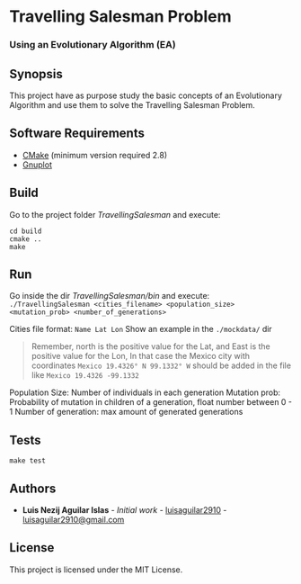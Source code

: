 # Travelling Salesman Problem
### Using an Evolutionary Algorithm (EA)

## Synopsis
This project have as purpose study the basic concepts of an Evolutionary Algorithm and use them to solve the Travelling Salesman Problem.

## Software Requirements
* [CMake](https://cmake.org/) (minimum version required 2.8)
* [Gnuplot](http://www.gnuplot.info/)

## Build

Go to the project folder _TravellingSalesman_ and execute:
```
cd build
cmake ..
make
```
## Run
Go inside the dir _TravellingSalesman/bin_ and execute:  
```./TravellingSalesman <cities_filename> <population_size> <mutation_prob> <number_of_generations>```


Cities file format:
```Name Lat Lon``` Show an example in the `./mockdata/` dir
> Remember, north is the positive value for the Lat, and East is the positive value for the Lon, In that case the Mexico city with coordinates `Mexico 19.4326° N 99.1332° W` should be added in the file like `Mexico 19.4326 -99.1332`

Population Size: Number of individuals in each generation
Mutation prob: Probability of mutation in children of a generation, float number between 0 - 1
Number of generation: max amount of generated generations




## Tests

`make test`

## Authors
* **Luis Nezij Aguilar Islas** - *Initial work* - [luisaguilar2910](https://github.com/luisaguilar2910) - luisaguilar2910@gmail.com

## License

This project is licensed under the MIT License.
